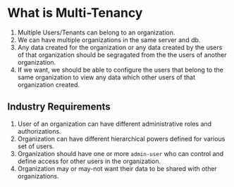 # What is Multi-Tenancy

1. Multiple Users/Tenants can belong to an organization.
2. We can have multiple organizations in the same server and db.
3. Any data created for the organization or any data created by the users of that organization should be segragated from the the users of another organization.
4. If we want, we should be able to configure the users that belong to the same organization to view any data which other users of that organization created.

## Industry Requirements

1. User of an organization can have different administrative roles and authorizations.
2. Organization can have different hierarchical powers defined for various set of users. 
3. Organization should have one or more `admin-user` who can control and define access for other users in the organization.
4. Organization may or may-not want their data to be shared with other organizations.

